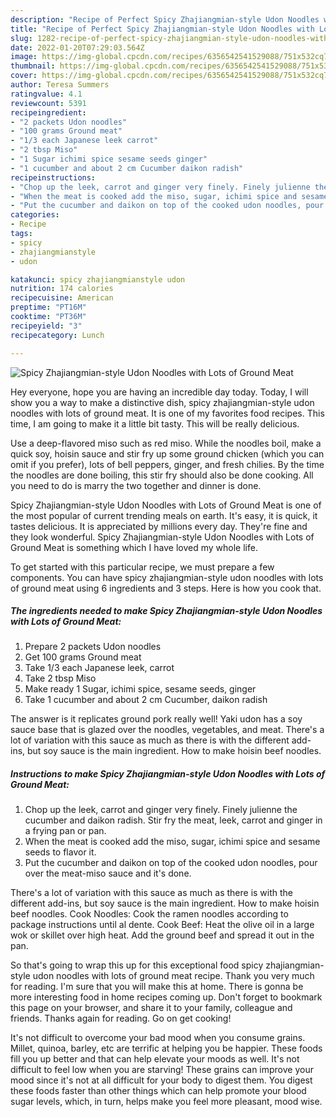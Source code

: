 ```yaml
---
description: "Recipe of Perfect Spicy Zhajiangmian-style Udon Noodles with Lots of Ground Meat"
title: "Recipe of Perfect Spicy Zhajiangmian-style Udon Noodles with Lots of Ground Meat"
slug: 1282-recipe-of-perfect-spicy-zhajiangmian-style-udon-noodles-with-lots-of-ground-meat
date: 2022-01-20T07:29:03.564Z
image: https://img-global.cpcdn.com/recipes/6356542541529088/751x532cq70/spicy-zhajiangmian-style-udon-noodles-with-lots-of-ground-meat-recipe-main-photo.jpg
thumbnail: https://img-global.cpcdn.com/recipes/6356542541529088/751x532cq70/spicy-zhajiangmian-style-udon-noodles-with-lots-of-ground-meat-recipe-main-photo.jpg
cover: https://img-global.cpcdn.com/recipes/6356542541529088/751x532cq70/spicy-zhajiangmian-style-udon-noodles-with-lots-of-ground-meat-recipe-main-photo.jpg
author: Teresa Summers
ratingvalue: 4.1
reviewcount: 5391
recipeingredient:
- "2 packets Udon noodles"
- "100 grams Ground meat"
- "1/3 each Japanese leek carrot"
- "2 tbsp Miso"
- "1 Sugar ichimi spice sesame seeds ginger"
- "1 cucumber and about 2 cm Cucumber daikon radish"
recipeinstructions:
- "Chop up the leek, carrot and ginger very finely. Finely julienne the cucumber and daikon radish. Stir fry the meat, leek, carrot and ginger in a frying pan or pan."
- "When the meat is cooked add the miso, sugar, ichimi spice and sesame seeds to flavor it."
- "Put the cucumber and daikon on top of the cooked udon noodles, pour over the meat-miso sauce and it&#39;s done."
categories:
- Recipe
tags:
- spicy
- zhajiangmianstyle
- udon

katakunci: spicy zhajiangmianstyle udon 
nutrition: 174 calories
recipecuisine: American
preptime: "PT16M"
cooktime: "PT36M"
recipeyield: "3"
recipecategory: Lunch

---
```



![Spicy Zhajiangmian-style Udon Noodles with Lots of Ground Meat](https://img-global.cpcdn.com/recipes/6356542541529088/751x532cq70/spicy-zhajiangmian-style-udon-noodles-with-lots-of-ground-meat-recipe-main-photo.jpg)

Hey everyone, hope you are having an incredible day today. Today, I will show you a way to make a distinctive dish, spicy zhajiangmian-style udon noodles with lots of ground meat. It is one of my favorites food recipes. This time, I am going to make it a little bit tasty. This will be really delicious.

Use a deep-flavored miso such as red miso. While the noodles boil, make a quick soy, hoisin sauce and stir fry up some ground chicken (which you can omit if you prefer), lots of bell peppers, ginger, and fresh chilies. By the time the noodles are done boiling, this stir fry should also be done cooking. All you need to do is marry the two together and dinner is done.

Spicy Zhajiangmian-style Udon Noodles with Lots of Ground Meat is one of the most popular of current trending meals on earth. It's easy, it is quick, it tastes delicious. It is appreciated by millions every day. They're fine and they look wonderful. Spicy Zhajiangmian-style Udon Noodles with Lots of Ground Meat is something which I have loved my whole life.


To get started with this particular recipe, we must prepare a few components. You can have spicy zhajiangmian-style udon noodles with lots of ground meat using 6 ingredients and 3 steps. Here is how you cook that.

<!--inarticleads1-->

##### The ingredients needed to make Spicy Zhajiangmian-style Udon Noodles with Lots of Ground Meat:

1. Prepare 2 packets Udon noodles
1. Get 100 grams Ground meat
1. Take 1/3 each Japanese leek, carrot
1. Take 2 tbsp Miso
1. Make ready 1 Sugar, ichimi spice, sesame seeds, ginger
1. Take 1 cucumber and about 2 cm Cucumber, daikon radish


The answer is it replicates ground pork really well! Yaki udon has a soy sauce base that is glazed over the noodles, vegetables, and meat. There&#39;s a lot of variation with this sauce as much as there is with the different add-ins, but soy sauce is the main ingredient. How to make hoisin beef noodles. 

<!--inarticleads2-->

##### Instructions to make Spicy Zhajiangmian-style Udon Noodles with Lots of Ground Meat:

1. Chop up the leek, carrot and ginger very finely. Finely julienne the cucumber and daikon radish. Stir fry the meat, leek, carrot and ginger in a frying pan or pan.
1. When the meat is cooked add the miso, sugar, ichimi spice and sesame seeds to flavor it.
1. Put the cucumber and daikon on top of the cooked udon noodles, pour over the meat-miso sauce and it&#39;s done.


There&#39;s a lot of variation with this sauce as much as there is with the different add-ins, but soy sauce is the main ingredient. How to make hoisin beef noodles. Cook Noodles: Cook the ramen noodles according to package instructions until al dente. Cook Beef: Heat the olive oil in a large wok or skillet over high heat. Add the ground beef and spread it out in the pan. 

So that's going to wrap this up for this exceptional food spicy zhajiangmian-style udon noodles with lots of ground meat recipe. Thank you very much for reading. I'm sure that you will make this at home. There is gonna be more interesting food in home recipes coming up. Don't forget to bookmark this page on your browser, and share it to your family, colleague and friends. Thanks again for reading. Go on get cooking!

It's not difficult to overcome your bad mood when you consume grains. Millet, quinoa, barley, etc are terrific at helping you be happier. These foods fill you up better and that can help elevate your moods as well. It's not difficult to feel low when you are starving! These grains can improve your mood since it's not at all difficult for your body to digest them. You digest these foods faster than other things which can help promote your blood sugar levels, which, in turn, helps make you feel more pleasant, mood wise.
